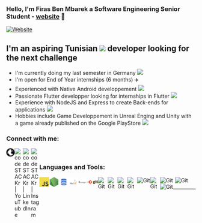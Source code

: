 ### Hello, I'm Firas Ben Mbarek a Software Engineering Senior Student - [website] 👋
[![Website](https://img.shields.io/website?label=codeSTACKr.com&style=for-the-badge&url=https%3A%2F%2Fcodestackr.com)](https://www.firasbenmbarek.me/)

## I'm an aspiring Tunisian <img width="22px" src="https://images.emojiterra.com/twitter/512px/1f1f9-1f1f3.png"> developer looking for the next challenge 
- I'm currently doing my last semester in Germany <img width="22px" src="https://images.emojiterra.com/twitter/v13.0/512px/1f1e9-1f1ea.png">
- I'm open for End of Year internships (6 months) ✈️
- Experienced with Native Android developpement <img width="22px" src="https://emojis.slackmojis.com/emojis/images/1493026598/2124/android.png?1493026598" />
- Passionate Flutter developper looking for internships in Flutter  <img width="30px" src="https://meterpreter.org/wp-content/uploads/2018/09/flutter.png" />
- Experience with NodeJS and Express to create Back-ends for applications  <img width="30px" src="https://upload.wikimedia.org/wikipedia/commons/thumb/d/d9/Node.js_logo.svg/1280px-Node.js_logo.svg.png" />
- Hobbies include Game Developpement in Unreal Enging and Unity with a game already published on the Google PlayStore  <img width="22px" src="https://cdn.iconscout.com/icon/free/png-256/google-play-store-2038773-1721660.png" />

### Connect with me:

[<img align="left" alt="Firasbenmbarek.com" width="22px" src="https://raw.githubusercontent.com/iconic/open-iconic/master/svg/globe.svg" />][website]
[<img align="left" alt="codeSTACKr | YouTube" width="22px" src="https://cdn.jsdelivr.net/npm/simple-icons@v3/icons/youtube.svg" />][youtube]
[<img align="left" alt="codeSTACKr | LinkedIn" width="22px" src="https://cdn.jsdelivr.net/npm/simple-icons@v3/icons/linkedin.svg" />][linkedin]
[<img align="left" alt="codeSTACKr | Instagram" width="22px" src="https://cdn.jsdelivr.net/npm/simple-icons@v3/icons/instagram.svg" />][instagram]

<br />

### Languages and Tools:

<img align="left" alt="JavaScript" width="26px" src="https://raw.githubusercontent.com/github/explore/80688e429a7d4ef2fca1e82350fe8e3517d3494d/topics/javascript/javascript.png" />
<img align="left" alt="Node.js" width="26px" src="https://raw.githubusercontent.com/github/explore/80688e429a7d4ef2fca1e82350fe8e3517d3494d/topics/nodejs/nodejs.png" />
<img align="left" alt="SQL" width="26px" src="https://raw.githubusercontent.com/github/explore/80688e429a7d4ef2fca1e82350fe8e3517d3494d/topics/sql/sql.png" />
<img align="left" alt="MySQL" width="26px" src="https://raw.githubusercontent.com/github/explore/80688e429a7d4ef2fca1e82350fe8e3517d3494d/topics/mysql/mysql.png" />
<img align="left" alt="MongoDB" width="26px" src="https://raw.githubusercontent.com/github/explore/80688e429a7d4ef2fca1e82350fe8e3517d3494d/topics/mongodb/mongodb.png" />
<img align="left" alt="Git" width="26px" src="https://raw.githubusercontent.com/github/explore/80688e429a7d4ef2fca1e82350fe8e3517d3494d/topics/git/git.png" />
<img align="left" alt="Git" width="26px" src="https://emojis.slackmojis.com/emojis/images/1493026598/2124/android.png?1493026598" />
<img align="left" alt="Git" width="26px" src="https://meterpreter.org/wp-content/uploads/2018/09/flutter.png" />
<img align="left" alt="Git" width="26px" src="https://upload.wikimedia.org/wikipedia/commons/thumb/d/d9/Node.js_logo.svg/1280px-Node.js_logo.svg.png" />
<img align="left" alt="Git" width="26px" src="https://upload.wikimedia.org/wikipedia/commons/thumb/c/c3/Python-logo-notext.svg/2000px-Python-logo-notext.svg.png" />

<img align="left" alt="Git" width="35px" src="https://upload.wikimedia.org/wikipedia/commons/thumb/1/19/Unity_Technologies_logo.svg/1280px-Unity_Technologies_logo.svg.png" />
<img align="left" alt="Git" width="26px" src="https://upload.wikimedia.org/wikipedia/commons/thumb/0/0c/Unreal_Engine_4_logo_and_wordmark.svg/1200px-Unreal_Engine_4_logo_and_wordmark.svg.png" />
<img align="left" alt="Git" width="40px" src="https://cdn.worldvectorlogo.com/logos/swift-logo-with-text.svg" />
<img align="left" alt="Git" width="35px" src="https://logos-download.com/wp-content/uploads/2016/10/Java_logo_icon.png" />
<img align="left" alt="Git" width="35px" src="https://dart.dev/assets/shared/dart-logo-for-shares.png?2" />

<br />

---

[website]: https://www.firasbenmbarek.me/
[youtube]: https://www.youtube.com/channel/UCf923BqySgbg4Birsubmwxg/
[instagram]: https://www.instagram.com/firas_megu/
[linkedin]: https://www.linkedin.com/in/bmfirask/